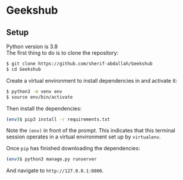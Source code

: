 # Geekshub

## Setup
Python version is 3.8 <br>
The first thing to do is to clone the repository:

```sh
$ git clone https://github.com/sherif-abdallah/Geekshub
$ cd Geekshub
```

Create a virtual environment to install dependencies in and activate it:

```sh
$ python3 -m venv env
$ source env/bin/activate
```

Then install the dependencies:

```sh
(env)$ pip3 install -r requirements.txt
```
Note the `(env)` in front of the prompt. This indicates that this terminal
session operates in a virtual environment set up by `virtualenv`.

Once `pip` has finished downloading the dependencies:
```sh
(env)$ python3 manage.py runserver
```
And navigate to `http://127.0.0.1:8000`.
